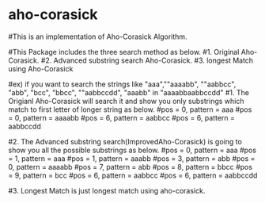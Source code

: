 # aho-corasick

#This is an implementation of Aho-Corasick Algorithm.

#This Package includes the three search method as below.
#1. Original Aho-Corasick.
#2. Advanced substring search Aho-Corasick.
#3. longest Match using Aho-Corasick

#ex) if you want to search the strings like "aaa",""aaaabb", ""aabbcc", "abb", "bcc", "bbcc", ""aabbccdd", "aaabb" in "aaaabbaabbccdd"
#1. The Origianl Aho-Corasick will search it and show you only substrings which match to first letter of longer string as below.
#pos = 0, pattern = aaa
#pos = 0, pattern = aaaabb
#pos = 6, pattern = aabbcc
#pos = 6, pattern = aabbccdd

#2. The Advanced substring search(ImprovedAho-Corasick) is going to show you all the possible substrings as below.
#pos = 0, pattern = aaa
#pos = 1, pattern = aaa
#pos = 1, pattern = aaabb
#pos = 3, pattern = abb
#pos = 0, pattern = aaaabb
#pos = 7, pattern = abb
#pos = 8, pattern = bbcc
#pos = 9, pattern = bcc
#pos = 6, pattern = aabbcc
#pos = 6, pattern = aabbccdd

#3. Longest Match is just longest match using aho-corasick.
